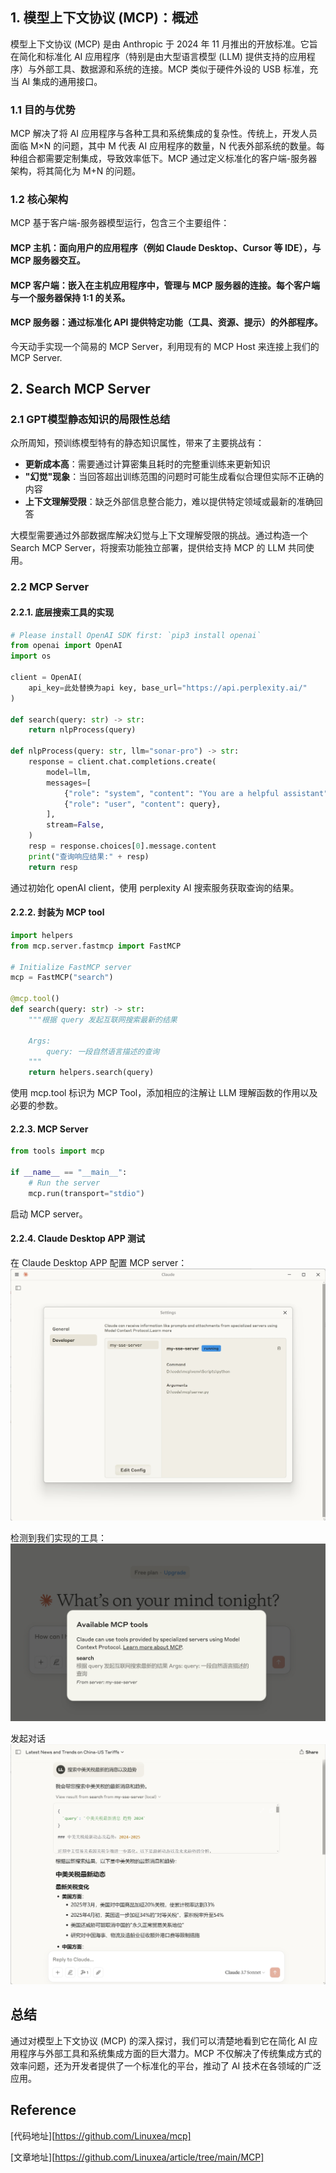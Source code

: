 ## 1. 模型上下文协议 (MCP)：概述

模型上下文协议 (MCP) 是由 Anthropic 于 2024 年 11 月推出的开放标准。它旨在简化和标准化 AI 应用程序（特别是由大型语言模型 (LLM) 提供支持的应用程序）与外部工具、数据源和系统的连接。MCP 类似于硬件外设的 USB 标准，充当 AI 集成的通用接口。

### 1.1 目的与优势
MCP 解决了将 AI 应用程序与各种工具和系统集成的复杂性。传统上，开发人员面临 M×N 的问题，其中 M 代表 AI 应用程序的数量，N 代表外部系统的数量。每种组合都需要定制集成，导致效率低下。MCP 通过定义标准化的客户端-服务器架构，将其简化为 M+N 的问题。

### 1.2 核心架构
MCP 基于客户端-服务器模型运行，包含三个主要组件：

#### MCP 主机：面向用户的应用程序（例如 Claude Desktop、Cursor 等 IDE），与 MCP 服务器交互。

#### MCP 客户端：嵌入在主机应用程序中，管理与 MCP 服务器的连接。每个客户端与一个服务器保持 1:1 的关系。

#### MCP 服务器：通过标准化 API 提供特定功能（工具、资源、提示）的外部程序。


今天动手实现一个简易的 MCP Server，利用现有的 MCP Host 来连接上我们的 MCP Server.

## 2. Search MCP Server

### 2.1 GPT模型静态知识的局限性总结

众所周知，预训练模型特有的静态知识属性，带来了主要挑战有：

- **更新成本高**：需要通过计算密集且耗时的完整重训练来更新知识
- **"幻觉"现象**：当回答超出训练范围的问题时可能生成看似合理但实际不正确的内容
- **上下文理解受限**：缺乏外部信息整合能力，难以提供特定领域或最新的准确回答


大模型需要通过外部数据库解决幻觉与上下文理解受限的挑战。通过构造一个 Search MCP Server，将搜索功能独立部署，提供给支持 MCP 的 LLM 共同使用。

### 2.2 MCP Server 

#### 2.2.1. 底层搜索工具的实现
```python
# Please install OpenAI SDK first: `pip3 install openai`
from openai import OpenAI
import os

client = OpenAI(
    api_key=此处替换为api key, base_url="https://api.perplexity.ai/"
)

def search(query: str) -> str:
    return nlpProcess(query)

def nlpProcess(query: str, llm="sonar-pro") -> str:
    response = client.chat.completions.create(
        model=llm,
        messages=[
            {"role": "system", "content": "You are a helpful assistant"},
            {"role": "user", "content": query},
        ],
        stream=False,
    )
    resp = response.choices[0].message.content
    print("查询响应结果:" + resp)
    return resp
```

通过初始化 openAI client，使用 perplexity AI 搜索服务获取查询的结果。

#### 2.2.2. 封装为 MCP tool
```python
import helpers
from mcp.server.fastmcp import FastMCP

# Initialize FastMCP server
mcp = FastMCP("search")

@mcp.tool()
def search(query: str) -> str:
    """根据 query 发起互联网搜索最新的结果

    Args:
        query: 一段自然语言描述的查询
    """
    return helpers.search(query)
```

使用 mcp.tool 标识为 MCP Tool，添加相应的注解让 LLM 理解函数的作用以及必要的参数。

#### 2.2.3. MCP Server
```python
from tools import mcp

if __name__ == "__main__":
    # Run the server
    mcp.run(transport="stdio")
```
启动 MCP server。

#### 2.2.4. Claude Desktop APP 测试

在 Claude Desktop APP 配置 MCP server：
!['claude_desktop.png'](claude_desktop.png 'claude_desktop.png')

检测到我们实现的工具：
![claude_desktop_tool.png](claude_desktop_tool.png 'claude_desktop_tool.png')

发起对话
![claude_desktop_search.png](claude_desktop_search.png 'claude_desktop_search.png')

## 总结
通过对模型上下文协议 (MCP) 的深入探讨，我们可以清楚地看到它在简化 AI 应用程序与外部工具和系统集成方面的巨大潜力。MCP 不仅解决了传统集成方式的效率问题，还为开发者提供了一个标准化的平台，推动了 AI 技术在各领域的广泛应用。


## Reference
[代码地址][https://github.com/Linuxea/mcp]

[文章地址][https://github.com/Linuxea/article/tree/main/MCP]
